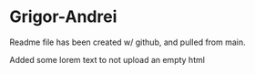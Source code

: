 # Grigor-Andrei

Readme file has been created w/ github, and pulled from main.

Added some lorem text to not upload an empty html